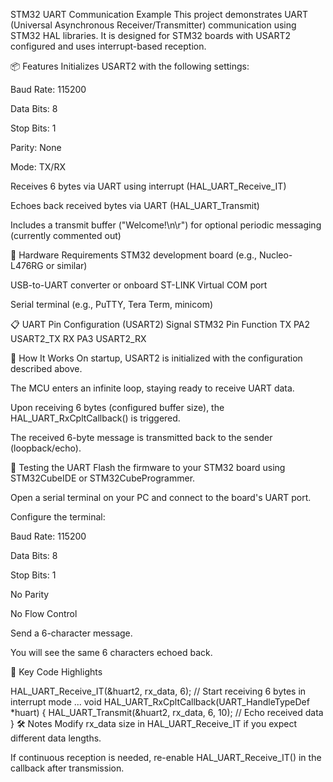 STM32 UART Communication Example
This project demonstrates UART (Universal Asynchronous Receiver/Transmitter) communication using STM32 HAL libraries. It is designed for STM32 boards with USART2 configured and uses interrupt-based reception.

📦 Features
Initializes USART2 with the following settings:

Baud Rate: 115200

Data Bits: 8

Stop Bits: 1

Parity: None

Mode: TX/RX

Receives 6 bytes via UART using interrupt (HAL_UART_Receive_IT)

Echoes back received bytes via UART (HAL_UART_Transmit)

Includes a transmit buffer ("Welcome!\n\r") for optional periodic messaging (currently commented out)

🧰 Hardware Requirements
STM32 development board (e.g., Nucleo-L476RG or similar)

USB-to-UART converter or onboard ST-LINK Virtual COM port

Serial terminal (e.g., PuTTY, Tera Term, minicom)

📋 UART Pin Configuration (USART2)
Signal	STM32 Pin	Function
TX	PA2	USART2_TX
RX	PA3	USART2_RX

🚀 How It Works
On startup, USART2 is initialized with the configuration described above.

The MCU enters an infinite loop, staying ready to receive UART data.

Upon receiving 6 bytes (configured buffer size), the HAL_UART_RxCpltCallback() is triggered.

The received 6-byte message is transmitted back to the sender (loopback/echo).

🧪 Testing the UART
Flash the firmware to your STM32 board using STM32CubeIDE or STM32CubeProgrammer.

Open a serial terminal on your PC and connect to the board's UART port.

Configure the terminal:

Baud Rate: 115200

Data Bits: 8

Stop Bits: 1

No Parity

No Flow Control

Send a 6-character message.

You will see the same 6 characters echoed back.

📁 Key Code Highlights

HAL_UART_Receive_IT(&huart2, rx_data, 6);  // Start receiving 6 bytes in interrupt mode
...
void HAL_UART_RxCpltCallback(UART_HandleTypeDef *huart)
{
    HAL_UART_Transmit(&huart2, rx_data, 6, 10);  // Echo received data
}
🛠 Notes
Modify rx_data size in HAL_UART_Receive_IT if you expect different data lengths.

If continuous reception is needed, re-enable HAL_UART_Receive_IT() in the callback after transmission.
